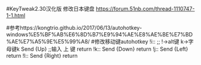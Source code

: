 #KeyTweak2.30汉化版 修改日本键盘   https://forum.51nb.com/thread-1110747-1-1.html

#参考https://kongtrio.github.io/2017/06/13/autohotkey-windows%E5%BF%AB%E6%8D%B7%E9%94%AE%E8%AE%BE%E7%BD%AE%E7%A5%9E%E5%99%A8/
#修改移动键autohotkey
!i::   ;; !->alt键   k->字母键k
Send {Up}   ;;输入 上 键
return
!k::
Send {Down}
return
!j::
Send {Left}
return
!l::
Send {Right}
return